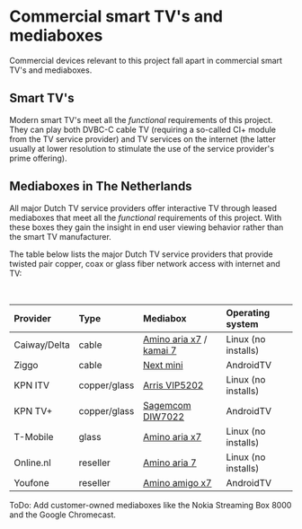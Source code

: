 # Commercial smart TV's and mediaboxes

Commercial devices relevant to this project fall apart in commercial smart TV's and mediaboxes.

## Smart TV's
Modern smart TV's meet all the *functional* requirements of this project. They can play both DVBC-C cable TV (requiring a so-called CI+ module from the TV service provider) and TV services on the internet (the latter usually at lower resolution to stimulate the use of the service provider's prime offering).

## Mediaboxes in The Netherlands
All major Dutch TV service providers offer interactive TV through leased mediaboxes that meet all the *functional* requirements of this project. With these boxes they gain the insight in end user viewing behavior rather than the smart TV manufacturer.

The table below lists the major Dutch TV service providers that provide twisted pair copper, coax or glass fiber network access with internet and TV:

&nbsp;

|Provider  | Type          | Mediabox | Operating system
|:---------|:--------------|:----------|:--
|Caiway/Delta    | cable         | [Amino aria x7](https://www.amino.tv/aria-7x/) / [kamai 7](https://www.amino.tv/kamai-7x/)| Linux (no installs)
|Ziggo     | cable         | [Next mini](https://community.ziggo.nl/t5/Tips-van-Ziggo/Ziggo-Next-Mini-de-technische-specificaties/ba-p/937228) | AndroidTV
|KPN ITV   | copper/glass  | [Arris VIP5202](https://www.commscope.com/product-type/broadband-video-devices/video-devices/set-tops/video-devices-for-android-tv/vip5202/) | Linux (no installs)
|KPN TV+   | copper/glass  |  [Sagemcom DIW7022](https://support.sagemcom.com/en/set-top-boxes-and-sound-products/diw7022-kpn) | AndroidTV
|T-Mobile  | glass         | [Amino aria x7](https://www.amino.tv/aria-7x/) | Linux (no installs)
|Online.nl | reseller      | [Amino aria 7](https://www.amino.tv/aria-7/) | Linux (no installs)
|Youfone   | reseller      | [Amino amigo x7](https://www.amino.tv/amigo-7x/)  | AndroidTV

ToDo: Add customer-owned mediaboxes like the Nokia Streaming Box 8000 and the Google Chromecast.